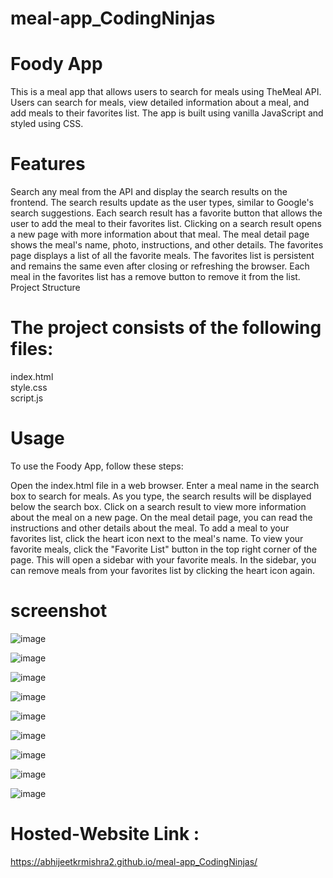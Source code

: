 # meal-app_CodingNinjas

# Foody App
This is a meal app that allows users to search for meals using TheMeal API. Users can search for meals, view detailed information about a meal, and add meals to their favorites list. The app is built using vanilla JavaScript and styled using CSS.

# Features
Search any meal from the API and display the search results on the frontend. The search results update as the user types, similar to Google's search suggestions.
Each search result has a favorite button that allows the user to add the meal to their favorites list.
Clicking on a search result opens a new page with more information about that meal.
The meal detail page shows the meal's name, photo, instructions, and other details.
The favorites page displays a list of all the favorite meals.
The favorites list is persistent and remains the same even after closing or refreshing the browser.
Each meal in the favorites list has a remove button to remove it from the list.
Project Structure

# The project consists of the following files:

index.html  
style.css  
script.js

# Usage
To use the Foody App, follow these steps:

Open the index.html file in a web browser.
Enter a meal name in the search box to search for meals.
As you type, the search results will be displayed below the search box.
Click on a search result to view more information about the meal on a new page.
On the meal detail page, you can read the instructions and other details about the meal.
To add a meal to your favorites list, click the heart icon next to the meal's name.
To view your favorite meals, click the "Favorite List" button in the top right corner of the page. This will open a sidebar with your favorite meals.
In the sidebar, you can remove meals from your favorites list by clicking the heart icon again.

# screenshot

![image](https://github.com/AbhijeetKrMishra2/meal-app_CodingNinjas/assets/139151966/8c3a6c36-1ab4-4270-92b1-fe51913877a2)

![image](https://github.com/AbhijeetKrMishra2/meal-app_CodingNinjas/assets/139151966/bfcd0a09-c18b-4b35-80c8-fb93868347a3)

![image](https://github.com/AbhijeetKrMishra2/meal-app_CodingNinjas/assets/139151966/0e189e08-ca86-4d9d-a050-06d8bcf383fe)

![image](https://github.com/AbhijeetKrMishra2/meal-app_CodingNinjas/assets/139151966/951c255b-1cea-401a-9352-65c30e7e1ba9)

![image](https://github.com/AbhijeetKrMishra2/meal-app_CodingNinjas/assets/139151966/a1ee0d8d-57f0-4bd7-bff3-49991f2dceee)

![image](https://github.com/AbhijeetKrMishra2/meal-app_CodingNinjas/assets/139151966/127ea8c5-4a0d-4406-afe0-a4a845c04cfc)

![image](https://github.com/AbhijeetKrMishra2/meal-app_CodingNinjas/assets/139151966/ad69603c-fd84-418f-98e8-979f9743edf5)

![image](https://github.com/AbhijeetKrMishra2/meal-app_CodingNinjas/assets/139151966/dfcb786d-b415-42b9-a157-0e8c4c0990a3)

![image](https://github.com/AbhijeetKrMishra2/meal-app_CodingNinjas/assets/139151966/3af5eadf-91df-496d-befd-5bba935ff7d2)








# Hosted-Website Link : 

https://abhijeetkrmishra2.github.io/meal-app_CodingNinjas/
